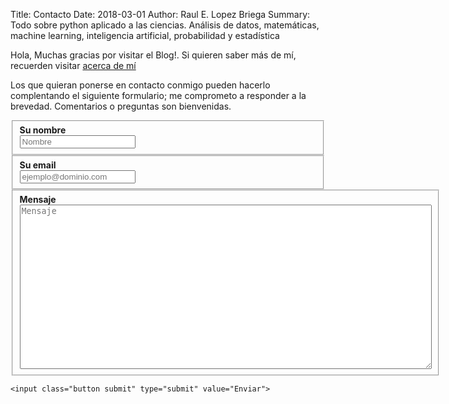 Title: Contacto
Date: 2018-03-01
Author: Raul E. Lopez Briega
Summary: Todo sobre python aplicado a las ciencias. Análisis de datos, matemáticas, machine learning, inteligencia artificial, probabilidad y estadística


Hola, Muchas gracias por visitar el Blog!. Si quieren saber más de mí, recuerden visitar [acerca de mí](https://relopezbriega.github.io/pages/acerca-de-mi.html)

Los que quieran ponerse en contacto conmigo pueden hacerlo complentando el siguiente formulario; me comprometo a responder a la brevedad. Comentarios o preguntas son bienvenidas.

<form action="//formspree.io/relopezbriega@gmail.com" method="POST">
    <fieldset>
        <strong><label for="name">Su nombre</label></strong><br>
        <input type="text" name="name" placeholder="Nombre" required>
    </fieldset>
    <fieldset>
        <strong><label for="_replyto">Su email</label></strong><br>
        <input type="email" name="_replyto" placeholder="ejemplo@dominio.com" required>
    </fieldset>
    <fieldset>
        <strong><label for="message">Mensaje</label></strong><br>
        <textarea name="message" rows="1" placeholder="Mensaje" required style="margin: 0px; width: 659px; height: 263px;"></textarea>
    </fieldset>
    <input class="hidden" type="text" name="_gotcha" style="display:none">
    <input class="hidden" type="hidden" name="_subject" value="Message via http://domain.com">

    <input class="button submit" type="submit" value="Enviar">
</form>
